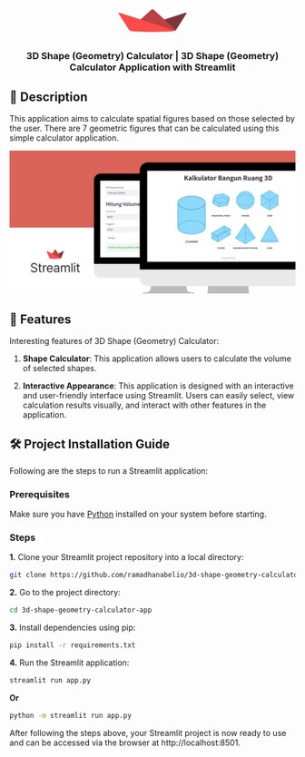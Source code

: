<div align="center">

<a href="https://streamlit.io/" target="_blank" rel="noreferrer">
  <img src="https://github.com/webintellectual/Streamlit-Snippets/blob/main/streamlit_logo.svg" alt="Streamlit" width="120" height="40"/>
</a>

##

### 3D Shape (Geometry) Calculator | 3D Shape (Geometry) Calculator Application with Streamlit

</div>

## 📙 Description

This application aims to calculate spatial figures based on those selected by the user. There are 7 geometric figures that can be calculated using this simple calculator application.

![3D Shape (Geometry) Calculator Thumbnail](img/Thumbnail.png)

## 📖 Features

Interesting features of 3D Shape (Geometry) Calculator:

1. **Shape Calculator**: This application allows users to calculate the volume of selected shapes.

2. **Interactive Appearance**: This application is designed with an interactive and user-friendly interface using Streamlit. Users can easily select, view calculation results visually, and interact with other features in the application.

## 🛠️ Project Installation Guide

Following are the steps to run a Streamlit application:

### Prerequisites

Make sure you have [Python](https://www.python.org/downloads/) installed on your system before starting.

### Steps

**1.** Clone your Streamlit project repository into a local directory:

```bash
git clone https://github.com/ramadhanabelio/3d-shape-geometry-calculator-app.git
```

**2.** Go to the project directory:

```bash
cd 3d-shape-geometry-calculator-app
```

**3.** Install dependencies using pip:

```bash
pip install -r requirements.txt
```

**4.** Run the Streamlit application:

```bash
streamlit run app.py
```

**Or**

```bash
python -m streamlit run app.py
```

After following the steps above, your Streamlit project is now ready to use and can be accessed via the browser at http://localhost:8501.
